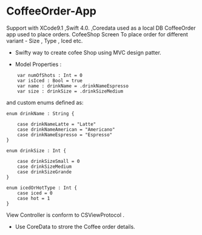 # CoffeeOrder-App 
Support with XCode9.1 ,Swift 4.0. ,Coredata used as a local DB
CoffeeOrder app used to place orders.
CofeeShop Screen To place order for different variant - Size , Type , Iced etc.
* Swifty way to create cofee Shop using MVC design patter.

* Model Properties :
````
    var numOfShots : Int = 0
    var isIced : Bool = true
    var name : drinkName = .drinkNameEspresso
    var size : drinkSize = .drinkSizeMedium
````

and custom enums defined as:

````
enum drinkName : String {
    
    case drinkNameLatte = "Latte"
    case drinkNameAmerican = "Americano"
    case drinkNameEspresso = "Espresso"
}

enum drinkSize : Int {
    
    case drinkSizeSmall = 0
    case drinkSizeMedium
    case drinkSizeGrande
}

enum icedOrHotType : Int {
    case iced = 0
    case hot = 1
}
````
View Controller is conform to CSViewProtocol .

* Use CoreData to strore the Coffee order details.




